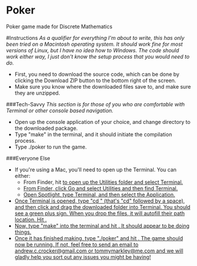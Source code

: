 Poker
=====

Poker game made for Discrete Mathematics

#Instructions
_As a qualifier for everything I'm about to write, this has only been tried on a Macintosh operating system.  It should work fine for most versions of Linux, but I have no idea how to Windows.  The code should work either way, I just don't know the setup process that you would need to do._
* First, you need to download the source code, which can be done by clicking the Download ZIP button to the bottom right of the screen.
* Make sure you know where the downloaded files save to, and make sure they are unzipped.

###Tech-Savvy
_This section is for those of you who are comfortable with Terminal or other console based navigation._
* Open up the console application of your choice, and change directory to the downloaded package.
* Type "make" in the terminal, and it should initiate the compilation process.
* Type ./poker to run the game.

###Everyone Else
* If you're using a Mac, you'll need to open up the Terminal.  You can either:
  * From Finder, hit <Shift><Command><U> to open up the Utilities folder and select Terminal.
  * From Finder, click Go and select Utilities and then find Terminal.
  * Open Spotlight, type Terminal, and then select the Application.
* Once Terminal is opened, type "cd " (that's "cd" followed by a space), and then click and drag the downloaded folder into Terminal.  You should see a green plus sign.  When you drop the files, it will autofill their path location.  Hit <Enter>.
* Now, type "make" into the terminal and hit <Enter>.  It should appear to be doing things.
* Once it has finished making, type "./poker" and hit <Enter>.  The game should now be running.  If not, feel free to send an email to andrew.c.crocker@gmail.com or tommymarkley@me.com and we will gladly help you sort out any issues you might be having!
